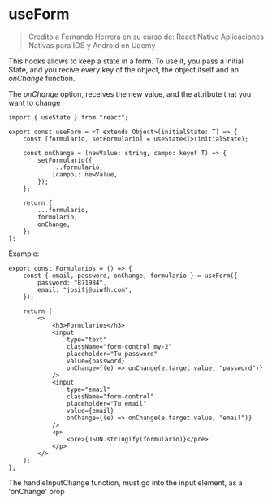 # useForm

> Credito a Fernando Herrera en su curso de: React Native Aplicaciones Nativas para IOS y Android en Udemy

This hooks allows to keep a state in a form. To use it, you pass a initial State, and you recive every key of the object, the object itself and an *onChange* function. 

The *onChange* option, receives the new value, and the attribute that you want to change


```tsx
import { useState } from "react";

export const useForm = <T extends Object>(initialState: T) => {
	const [formulario, setFormulario] = useState<T>(initialState);

	const onChange = (newValue: string, campo: keyof T) => {
		setFormulario({
			...formulario,
			[campo]: newValue,
		});
	};

	return {
		...formulario,
		formulario,
		onChange,
	};
};

```



Example:

```tsx
export const Formularios = () => {
	const { email, password, onChange, formulario } = useForm({
		password: "871984",
		email: "josifj@uiwfh.com",
	});

	return (
		<>
			<h3>Formularios</h3>
			<input
				type="text"
				className="form-control my-2"
				placeholder="Tu password"
				value={password}
				onChange={(e) => onChange(e.target.value, "password")}
			/>
			<input
				type="email"
				className="form-control"
				placeholder="Tu email"
				value={email}
				onChange={(e) => onChange(e.target.value, "email")}
			/>
			<p>
				<pre>{JSON.stringify(formulario)}</pre>
			</p>
		</>
	);
};

```

The handleInputChange function, must go into the input element, as a 'onChange' prop
